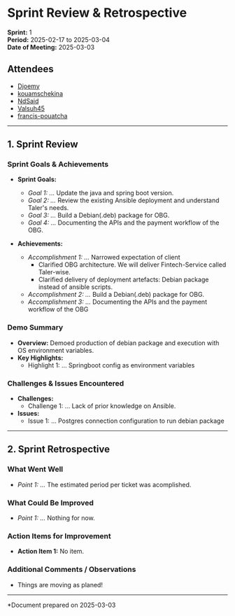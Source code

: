 # Sprint Review & Retrospective

**Sprint:** 1  
**Period:** 2025-02-17 to 2025-03-04  
**Date of Meeting:** 2025-03-03

## Attendees
- [Djoemy](https://github.com/Djoemy)
- [kouamschekina](https://github.com/kouamschekina)
- [NdSaid](https://github.com/NdSaid)
- [Valsuh45](https://github.com/Valsuh45)
- [francis-pouatcha](https://github.com/francis-pouatcha) 

---

## 1. Sprint Review

### Sprint Goals & Achievements
- **Sprint Goals:**  
  - *Goal 1: …*   Update the java and spring boot version.
  - *Goal 2: …*   Review the existing Ansible deployment and understand Taler's needs.
  - *Goal 3: …*   Build a Debian(.deb) package for OBG.
  - *Goal 4: …*   Documenting the APIs and the payment workflow of the OBG.   
    
- **Achievements:**  
  - *Accomplishment 1: …* Narrowed expectation of client
      - Clarified OBG architecture. We will deliver Fintech-Service called Taler-wise.
      - Clarified delivery of deployment artefacts: Debian package instead of ansible scripts.
  - *Accomplishment 2: …*  Build a Debian(.deb) package for OBG.
  - *Accomplishment 3: …*  Documenting the APIs and the payment workflow of the OBG   

### Demo Summary
- **Overview:**   Demoed production of debian package and execution with OS environment variables.
- **Key Highlights:**  
  - Highlight 1: … Springboot config as environment variables

### Challenges & Issues Encountered
- **Challenges:**  
  - Challenge 1: … Lack of prior knowledge on Ansible.
- **Issues:**  
  - Issue 1: … Postgres connection configuration to run debian package 

---

## 2. Sprint Retrospective

### What Went Well
- *Point 1: …*   The estimated period per ticket was acomplished.

### What Could Be Improved
- *Point 1: …*   Nothing for now.

### Action Items for Improvement
- **Action Item 1:**   No item.

### Additional Comments / Observations
- Things are moving as planed!

---

*Document prepared on 2025-03-03
